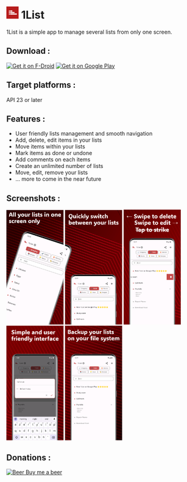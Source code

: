 # <img src="fastlane/metadata/android/en-US/images/icon.png" width="32" /> 1List

1List is a simple app to manage several lists from only one screen.

## Download :
[<img src="https://fdroid.gitlab.io/artwork/badge/get-it-on.png"
     alt="Get it on F-Droid"
     height="80">](https://f-droid.org/packages/com.lolo.io.onelist/)
[<img src="https://play.google.com/intl/en_us/badges/images/generic/en-play-badge.png"
     alt="Get it on Google Play"
     height="80">](https://play.google.com/store/apps/details?id=com.lolo.io.onelist)

## Target platforms :

API 23 or later

## Features :

-   User friendly lists management and smooth navigation
-   Add, delete, edit items in your lists
-   Move items within your lists
-   Mark items as done or undone
-   Add comments on each items
-   Create an unlimited number of lists
-   Move, edit, remove your lists
-   ... more to come in the near future

## Screenshots :

<img src="fastlane/metadata/android/en-US/images/phoneScreenshots/screen1.png" width="150" /> <img src="fastlane/metadata/android/en-US/images/phoneScreenshots/screen2.png" width="150" /> <img src="fastlane/metadata/android/en-US/images/phoneScreenshots/screen3.png" width="150" /> <img src="fastlane/metadata/android/en-US/images/phoneScreenshots/screen4.png" width="150" /> <img src="fastlane/metadata/android/en-US/images/phoneScreenshots/screen5.png" width="150" />

## Donations :

[<img src="https://upload.wikimedia.org/wikipedia/commons/7/76/577-beer-mug.svg?sanitize=true"
     alt="Beer"
     height="20"> Buy me a beer](https://www.paypal.com/donate/?business=Z32JPDRAJV2ZQ&no_recurring=0&item_name=1List+App&currency_code=EUR)
